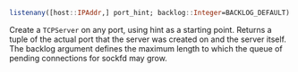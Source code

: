 ```julia
listenany([host::IPAddr,] port_hint; backlog::Integer=BACKLOG_DEFAULT) -> (UInt16, TCPServer)
```

Create a `TCPServer` on any port, using hint as a starting point. Returns a tuple of the actual port that the server was created on and the server itself. The backlog argument defines the maximum length to which the queue of pending connections for sockfd may grow.
